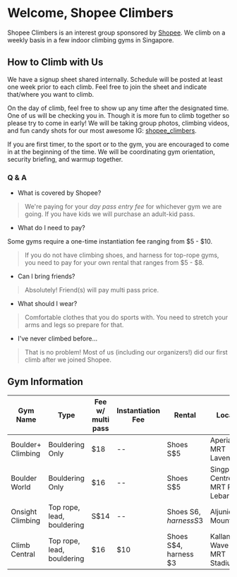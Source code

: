 # Welcome, Shopee Climbers

Shopee Climbers is an interest group sponsored by [Shopee](https://shopee.sg/). We climb on a weekly basis in a few indoor climbing gyms in Singapore.

## How to Climb with Us

We have a signup sheet shared internally. Schedule will be posted at least one week prior to each climb. Feel free to join the sheet and indicate that/where you want to climb.

On the day of climb, feel free to show up any time after the designated time. One of us will be checking you in. Though it is more fun to climb together so please try to come in early! We will be taking group photos, climbing videos, and fun candy shots for our most awesome IG: [shopee_climbers](https://www.instagram.com/shopee_climbers/).

If you are first timer, to the sport or to the gym, you are encouraged to come in at the beginning of the time. We will be coordinating gym orientation, security briefing, and warmup together.

### Q & A

- What is covered by Shopee?

> We're paying for your *day pass entry fee* for whichever gym we are going. If you have kids we will purchase an adult-kid pass.

- What do I need to pay?

Some gyms require a one-time instantiation fee ranging from $5 - $10.

> If you do not have climbing shoes, and harness for top-rope gyms, you need to pay for your own rental that ranges from $5 - $8.

- Can I bring friends?

> Absolutely! Friend(s) will pay multi pass price.

- What should I wear?

> Comfortable clothes that you do sports with. You need to stretch your arms and legs so prepare for that.

- I've never climbed before...

> That is no problem! Most of us (including our organizers!) did our first climb after we joined Shopee.

## Gym Information

|Gym Name|Type|Fee w/ multi pass|Instantiation Fee|Rental|Location|
|---|---|---|---|---|---|
|Boulder+ Climbing|Bouldering Only|$18|--|Shoes S$5|Aperia Mall / MRT Lavendar|
|Boulder World|Bouldering Only|$16|--|Shoes S$5|Singpost Centre / MRT Paya Lebar|
|Onsight Climbing|Top rope, lead, bouldering|S$14|--|Shoes S$6, harness S$3|Aljunied / Mountbattan|
|Climb Central|Top rope, lead, bouldering|$16|$10|Shoes S$4, harness $3|Kallang Wave Mall / MRT Stadium|
